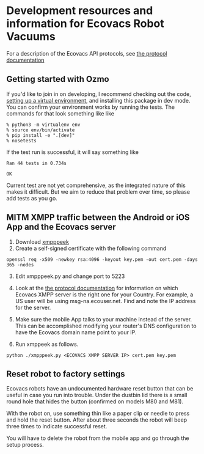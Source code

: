 # Development resources and information for Ecovacs Robot Vacuums

For a description of the Ecovacs API protocols, see
[the protocol documentation](protocol.md)


## Getting started with Ozmo

If you'd like to join in on developing, I recommend checking out the code,
[setting up a virtual environment](https://packaging.python.org/guides/installing-using-pip-and-virtualenv/),
and installing this package in dev mode. You can confirm your environment
works by running the tests. The commands for that look something like
like

```
% python3 -m virtualenv env
% source env/bin/activate
% pip install -e ".[dev]"
% nosetests
```

If the test run is successful, it will say something like

```
Ran 44 tests in 0.734s

OK
```

Current test are not yet
comprehensive, as the integrated nature of this makes it difficult.
But we aim to reduce that problem over time, so please add tests as you go.


## MITM XMPP traffic between the Android or iOS App and the Ecovacs server

1. Download [xmpppeek](https://www.beneaththewaves.net/Software/XMPPPeek.html)
2. Create a self-signed certificate with the following command

`openssl req -x509 -newkey rsa:4096 -keyout key.pem -out cert.pem -days 365 -nodes`

3. Edit xmpppeek.py and change port to 5223

4. Look at the  [the protocol documentation](protocol.md) for information on which
Ecovacs XMPP server is the right one for your Country. For example, a US user will
be using msg-na.ecouser.net. Find and note the IP address for the server.

5. Make sure the mobile App talks to your machine instead of the server. This can be
accomplished modifying your router's DNS configuration to have the Ecovacs domain
name point to your IP.

6. Run xmppeek as follows.

`python ./xmpppeek.py <ECOVACS XMPP SERVER IP> cert.pem key.pem`


## Reset robot to factory settings

Ecovacs robots have an undocumented hardware reset button that can be useful
in case you run into trouble. Under the dustbin lid there is a small round hole
that hides the button (confirmed on models M80 and M81).

With the robot on, use something thin like a paper clip or needle to press and
hold the reset button. After about three seconds the robot will beep three times
to indicate successful reset.

You will have to delete the robot from the mobile app and go through the setup
process.
